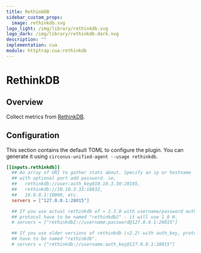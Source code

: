 ```yaml
---
title: RethinkDB
sidebar_custom_props:
  image: rethinkdb.svg
logo_light: /img/library/rethinkdb.svg
logo_dark: /img/library/rethinkdb-dark.svg
description: ""
implementation: cua
module: httptrap:cua:rethinkdb
---
```


# RethinkDB

## Overview

Collect metrics from [RethinkDB](https://www.rethinkdb.com/).

## Configuration

This section contains the default TOML to configure the plugin. You can
generate it using `circonus-unified-agent --usage rethinkdb`.

```toml
[[inputs.rethinkdb]]
  ## An array of URI to gather stats about. Specify an ip or hostname
  ## with optional port add password. ie,
  ##   rethinkdb://user:auth_key@10.10.3.30:28105,
  ##   rethinkdb://10.10.3.33:18832,
  ##   10.0.0.1:10000, etc.
  servers = ["127.0.0.1:28015"]

  ## If you use actual rethinkdb of > 2.3.0 with username/password authorization,
  ## protocol have to be named "rethinkdb2" - it will use 1_0 H.
  # servers = ["rethinkdb2://username:password@127.0.0.1:28015"]

  ## If you use older versions of rethinkdb (<2.2) with auth_key, protocol
  ## have to be named "rethinkdb".
  # servers = ["rethinkdb://username:auth_key@127.0.0.1:28015"]
```
